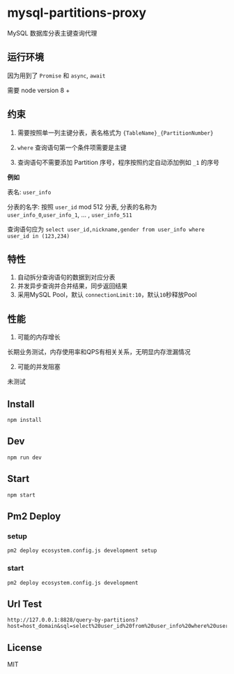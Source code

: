 # mysql-partitions-proxy

MySQL 数据库分表主键查询代理

## 运行环境

因为用到了 `Promise` 和 `async`, `await`

需要 node version 8 +

## 约束

1. 需要按照单一列主键分表，表名格式为 `{TableName}_{PartitionNumber}`

2. `where` 查询语句第一个条件项需要是主键

3. 查询语句不需要添加 Partition 序号，程序按照约定自动添加例如 `_1` 的序号

**例如**

表名: `user_info`

分表的名字: 按照 `user_id` mod 512 分表, 分表的名称为 `user_info_0`,`user_info_1`, ... , `user_info_511`

查询语句应为 
`select user_id,nickname,gender from user_info where user_id in (123,234)`

## 特性

1. 自动拆分查询语句的数据到对应分表
2. 并发异步查询并合并结果，同步返回结果
3. 采用MySQL Pool，默认 `connectionLimit:10`，默认`10`秒释放Pool

## 性能


1. 可能的内存增长

长期业务测试，内存使用率和QPS有相关关系，无明显内存泄漏情况

2. 可能的并发阻塞

未测试

## Install

```
npm install
```

## Dev

```
npm run dev
```

## Start

```
npm start
```

## Pm2 Deploy

### setup

```
pm2 deploy ecosystem.config.js development setup
```

### start

```
pm2 deploy ecosystem.config.js development 
```

##  Url Test

```
http://127.0.0.1:8828/query-by-partitions?host=host_domain&sql=select%20user_id%20from%20user_info%20where%20user_id%20in%20(123,234)&mod=512&user=root&password=&charset=utf8mb4_general_ci&database=user
```

## License

MIT